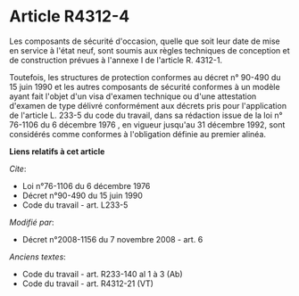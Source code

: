 # Article R4312-4

Les composants de sécurité d'occasion, quelle que soit leur date de mise en service à l'état neuf, sont soumis aux règles
techniques de conception et de construction prévues à l'annexe I de l'article R. 4312-1. 

Toutefois, les structures de protection conformes au  décret n° 90-490 du 15 juin 1990 et les autres composants de sécurité
conformes à un modèle ayant fait l'objet d'un visa d'examen technique ou d'une attestation d'examen de type délivré
conformément aux décrets pris pour l'application de l'article L. 233-5 du code du travail, dans sa rédaction issue de la  loi
n° 76-1106 du 6 décembre 1976 , en vigueur jusqu'au 31 décembre 1992, sont considérés comme conformes à l'obligation définie
au premier alinéa.

**Liens relatifs à cet article**

_Cite_:

  - Loi n°76-1106 du 6 décembre 1976
  - Décret n°90-490 du 15 juin 1990
  - Code du travail - art. L233-5

_Modifié par_:

  - Décret n°2008-1156 du 7 novembre 2008 - art. 6

_Anciens textes_:

  - Code du travail - art. R233-140 al 1 à 3 (Ab)
  - Code du travail - art. R4312-21 (VT)
